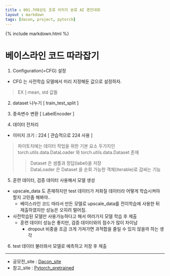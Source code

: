 ```yaml
---
title : 001.저해상도 조류 이미지 분류 AI 경진대회
layout : markdown
tags: [dacon, project, pytorch]
---
```


{% include markdown.html %}

# 베이스라인 코드 따라잡기

1. Configuration(=CFG) 설정  
  - CFG 는 사전학습 모델에서 미리 지정해둔 값으로 설정하자.
  > EX ] mean, std 값들

2. dataset 나누기 [ train_test_split ]  

3. 종속변수 변환 [ LabelEncoder ]  

4. 데이터 전처리
  - 이미지 크기 : 224 [ 관습적으로 224 사용 ]
  > 파이토치에는 데이터 작업을 위한 기본 요소 두가지인 torch.utils.data.DataLoader 와 torch.utils.data.Dataset 존재  
  >> Dataset 은 샘플과 정답(label)을 저장  
  >> DataLoader 은 Dataset 을 순회 가능한 객체(iterable)로 감싸는 기능


5. 훈련 데이터, 검증 데이터 사용해서 모델 생성
  - upscale_data 도 존재하지만 test 데이터가 저화질 데이터라 어떻게 학습시켜야 할지 고민좀 해봐야..  
    - 베이스라인 코드 따라서 만든 모델로 upscale_data를 전이학습에 사용한 뒤 제출하였지만 성능은 오히려 떨어짐.  
  - 사전학습된 모델만 사용가능하다고 해서 여러가지 모델 학습 후 제출  
    - 훈련 데이터 성능은 좋지만, 검증 데이터와의 점수가 많이 차이남  
      - dropout 비중을 조금 크게 가져가면 과적합을 줄일 수 있지 않을까 하는 생각  
  
6. test 데이터 불러와서 모델로 예측하고 저장 후 제출

---

- 공모전_site : [Dacon_site](https://dacon.io/competitions/official/236251/overview/description)
- 참고_site : [Pytorch_pretrained](https://pytorch.org/vision/stable/models.html)

